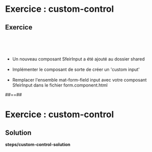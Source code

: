 <!-- .slide: class="exercice" -->
# Exercice : custom-control
## Exercice
<br><br><br>

- Un nouveau composant SfeirInput a été ajouté au dossier shared<br><br>
- Implémenter le composant de sorte de créer un 'custom input'<br><br>
- Remplacer l'ensemble mat-form-field input avec votre composant SfeirInput dans le fichier form.component.html

##==##

<!-- .slide: class="full-center exercice" -->
# Exercice : custom-control
## Solution
__steps/custom-control-solution__
